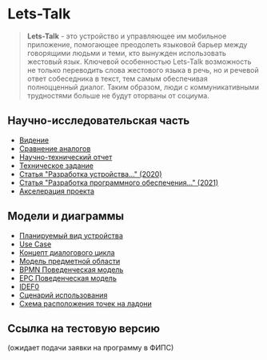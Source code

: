 # Lets-Talk

> **Lets-Talk** - это устройство и управляющее им мобильное приложение, помогающее преодолеть языковой барьер между говорящими людьми и теми, кто вынужден использовать жестовый язык. Ключевой особенностью Lets-Talk возможность не только переводить слова жестового языка в речь, но и речевой ответ собеседника в текст, тем самым обеспечивая полноцценный диалог. Таким образом, люди с коммуникативными трудностями больше не будут оторваны от социума.

## Научно-исследовательская часть

- [Видение](Scientific_Work/Vision.md)
- [Сравнение аналогов](Scientific_Work/Same_Things.pdf)
- [Научно-технический отчет](Scientific_Work/First_Year_Report.pdf)
- [Техническое задание](Scientific_Work/Task.pdf)
- [Статья "Разработка устройства..." (2020)](Scientific_Work/Article2020.pdf)
- [Статья "Разработка программного обеспечения..." (2021)](Scientific_Work/Article2021.pdf)
- [Акселерация проекта](Scientific_Work/Accelerate.pdf)

## Модели и диаграммы

- [Планируемый вид устройства](Concepts/Device_on_hand.png)
- [Use Case](Concepts/UseCase.png)
- [Концепт диалогового цикла](Concepts/Dialog.png)
- [Модель предметной области](Concepts/DomainModel.pdf)
- [BPMN Поведенческая модель](Concepts/bpmn.pdf)
- [EPC Поведенческая модель](Concepts/epc.pdf)
- [IDEF0](Concepts/IDEF0.pdf)
- [Сценарий использования](Concepts/SequenceDiagram.md)
- [Схема расположения точек на ладони](Concepts/HandLandmarks.pdf)

## Ссылка на тестовую версию

(ожидает подачи заявки на программу в ФИПС)
